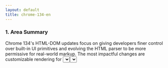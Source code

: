 ```yaml
---
layout: default
title: chrome-134-en
---
```


### 1. Area Summary

Chrome 134's HTML-DOM updates focus on giving developers finer control over built-in UI primitives and evolving the HTML parser to be more permissive for real-world markup. The most impactful changes are customizable rendering for <select>, a parser relaxation that accepts additional tags inside <select>, and new light-dismiss control for <dialog> via a closedby attribute. These updates advance the platform by expanding CSS-driven customization, aligning dialog behavior with the Popover API, and introducing a transitional parser policy to manage compatibility. Developers should note the temporary gating of parser relaxation and plan migrations before the policy ends.

## Detailed Updates

Below are the HTML-DOM changes in Chrome 134 that flow directly from the summary above.

### Customizable `<select>` Element

#### What's New
Customizable `<select>` allows developers to take complete control of the rendering of `<select>` elements by adding the `appearance: base-select` CSS property and value. This feature relies on the `SelectParserRelaxation` flag, which changes the HTML parser to allow more tags within the `<select>`...

#### Technical Details
- CSS: introduces `appearance: base-select` to opt a `<select>` into a renderable baseline that page styles can fully control.
- Parser dependency: the feature depends on the parser change surfaced by the SelectParserRelaxation flag to permit additional child tags.
- Implementation note: the change is tied to Chromium feature gating.

#### Use Cases
- Allows building custom-styled select controls while keeping native form semantics.
- Enables richer UI compositions where developers need complete visual control over select rendering.

#### References
- [Tracking bug #40146374](https://issues.chromium.org/issues/40146374)
- [ChromeStatus.com entry](https://chromestatus.com/feature/5737365999976448)
- [Spec](https://github.com/whatwg/html/issues/9799)

### Select parser relaxation

#### What's New
This change makes the HTML parser allow additional tags in `<select>` besides `<option>`, `<optgroup>`, and `<hr>`. This feature is gated by the temporary policy (`SelectParserRelaxationEnabled`). This is a temporary transition period, and the policy will stop working from Chrome 141.

#### Technical Details
- DOM/parser: relaxes the parser's permitted content model for `<select>`, changing how the DOM tree is produced for malformed or extended markup.
- Policy: controlled by a temporary policy named `SelectParserRelaxationEnabled`; developers should be prepared for the policy to be removed by Chrome 141.
- Compatibility: intended as a transition to reduce breakage for existing pages that include nonstandard children inside `<select>`.

#### Use Cases
- Improves robustness for pages with legacy or nonconforming markup inside `<select>`.
- Facilitates adoption of `appearance: base-select` by ensuring the parser permits richer child structures.

#### References
- [Tracking bug #335456114](https://issues.chromium.org/issues/335456114)
- [ChromeStatus.com entry](https://chromestatus.com/feature/5145948356083712)
- [Spec](https://github.com/whatwg/html/pull/10557)

### Dialog light dismiss

#### What's New
One of the nice features of the Popover API is its light dismiss behavior. This behavior is now part of `<dialog>`, with a new `closedby` attribute controlling the behavior:

  * `<dialog closedby="none">`: No user-triggered closing of dialogs at all.
  * `<dialog closedby="closerequest">`: Pressing...

#### Technical Details
- Web API / DOM: adds a `closedby` content attribute on `<dialog>` to control light-dismiss semantics, aligning dialog behavior with the Popover API interaction model.
- Usability: provides a declarative way to opt dialogs into or out of user-triggered dismiss gestures.
- Interop: follows the HTML spec entry for the new attribute to standardize behavior.

#### Use Cases
- Fine-grained control over whether dialogs should respond to outside clicks, Escape, or other dismissal gestures.
- Matches developer expectations coming from Popover API usage and makes dialog behavior more predictable.

#### References
- [Tracking bug #376516550](https://issues.chromium.org/issues/376516550)
- [ChromeStatus.com entry](https://chromestatus.com/feature/5097714453577728)
- [Spec](https://html.spec.whatwg.org/#attr-dialog-closedby)
